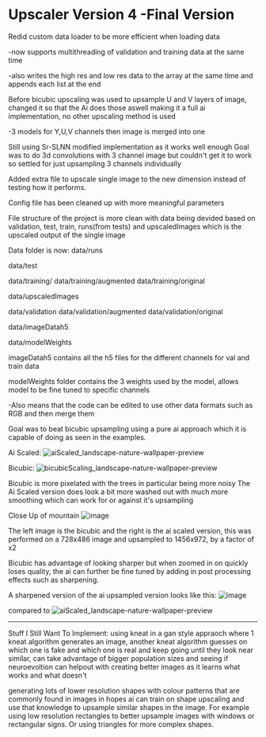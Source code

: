 # Upscaler Version 4 -Final Version

Redid custom data loader to be more efficient when loading data

-now supports multithreading of validation and training data at the same time

-also writes the high res and low res data to the array at the same time and appends each list at the end

Before bicubic upscaling was used to upsample U and V layers of image, changed it so that the Ai does those aswell making it a full ai implementation, no other upscaling method is used

-3 models for Y,U,V channels then image is merged into one

Still using Sr-SLNN modified implementation as it works well enough
Goal was to do 3d convolutions with 3 channel image but couldn't get it to work so settled for just upsampling 3 channels individually

Added extra file to upscale single image to the new dimension instead of testing how it performs.

Config file has been cleaned up with more meaningful parameters

File structure of the project is more clean with data being devided based on validation, test, train, runs(from tests) and upscaledImages which is the upscaled output of the single image

Data folder is now:
data/runs

data/test

data/training/
data/training/augmented
data/training/original

data/upscaledImages

data/validation
data/validation/augmented
data/validation/original

data/imageDatah5

data/modelWeights

imageDatah5 contains all the h5 files for the different channels for val and train data

modelWeights folder contains the 3 weights used by the model, allows model to be fine tuned to specific channels

-Also means that the code can be edited to use other data formats such as RGB and then merge them

Goal was to beat bicubic upsampling using a pure ai approach which it is capable of doing as seen in the examples.

Ai Scaled:
![aiScaled_landscape-nature-wallpaper-preview](https://user-images.githubusercontent.com/66267343/169442279-33419925-34e6-484c-94cd-124e9b733c53.jpg)


Bicubic:
![bicubicScaling_landscape-nature-wallpaper-preview](https://user-images.githubusercontent.com/66267343/169442280-d37790e4-c917-4bfc-ab28-3dd784fb1288.jpg)

Bicubic is more pixelated with the trees in particular being more noisy
The Ai Scaled version does look a bit more washed out with much more smoothing which can work for or against it's upsampling

Close Up of mountain
![image](https://user-images.githubusercontent.com/66267343/169442576-930bcb2e-c3c8-400c-8ccd-035ae8f38917.png)

The left image is the bicubic and the right is the ai scaled version,
this was performed on a 728x486 image and upsampled to 1456x972, by a factor of x2

Bicubic has advantage of looking sharper but when zoomed in on quickly loses quality, the ai can further be fine tuned by adding in post processing effects such as sharpening.

A sharpened version of the ai upsampled version looks like this:
![image](https://user-images.githubusercontent.com/66267343/169444034-014b3279-007d-4438-aa47-fec72346a788.png)

compared to
![aiScaled_landscape-nature-wallpaper-preview](https://user-images.githubusercontent.com/66267343/169442279-33419925-34e6-484c-94cd-124e9b733c53.jpg)


----------

Stuff I Still Want To Implement:
using kneat in a gan style appraoch where 1 kneat algorithm generates an image, another kneat algorithm guesses on which one is fake and which one is real and keep going until they look near similar, can take advantage of bigger population sizes and seeing if neuroevoltion can helpout with creating better images as it learns what works and what doesn't

generating lots of lower resolution shapes with colour patterns that are commonly found in images in hopes ai can train on shape upscaling and use that knowledge to upsample similar shapes in the image. For example using low resolution rectangles to better upsample images with windows or rectangular signs. Or using triangles for more complex shapes.
